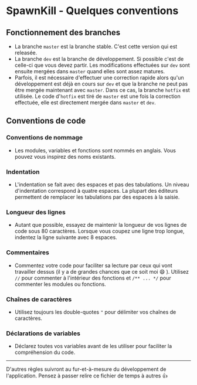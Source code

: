 SpawnKill - Quelques conventions
=========

Fonctionnement des branches
---------------------------

- La branche `master` est la branche stable. C'est cette version qui est releasée.
- La branche `dev` est la branche de développement. Si possible c'est de celle-ci que vous devez partir. Les modifications effectuées sur `dev` sont ensuite mergées dans `master` quand elles sont assez matures.
- Parfois, il est nécessaire d'effectuer une correction rapide alors qu'un développement est déjà en cours sur `dev` et que la branche ne peut pas être mergée maintenant avec `master`. Dans ce cas, la branche `hotfix` est utilisée. Le code d'`hotfix` est tiré de `master` est une fois la correction effectuée, elle est directement mergée dans `master` et `dev`.

Conventions de code
-------------------

### Conventions de nommage

- Les modules, variables et fonctions sont nommés en anglais. Vous pouvez vous inspirez des noms existants.

### Indentation

- L'indentation se fait avec des espaces et pas des tabulations. Un niveau d'indentation correspond à quatre espaces. La plupart des éditeurs permettent de remplacer les tabulations par des espaces à la saisie.

### Longueur des lignes

- Autant que possible, essayez de maintenir la longueur de vos lignes de code sous 80 caractères. Lorsque vous coupez une ligne trop longue, indentez la ligne suivante avec 8 espaces.

### Commentaires

- Commentez votre code pour faciliter sa lecture par ceux qui vont travailler dessus (il y a de grandes chances que ce soit moi :smile: ). Utilisez `//` pour commenter à l'intérieur des fonctions et `/** ... */` pour commenter les modules ou fonctions.

### Chaînes de caractères

- Utilisez toujours les double-quotes `"` pour délimiter vos chaînes de caractères.

### Déclarations de variables

- Déclarez toutes vos variables avant de les utiliser pour faciliter la compréhension du code.

---

D'autres règles suivront au fur-et-à-mesure du développement de l'application. Pensez à passer relire ce fichier de temps à autres :+1: